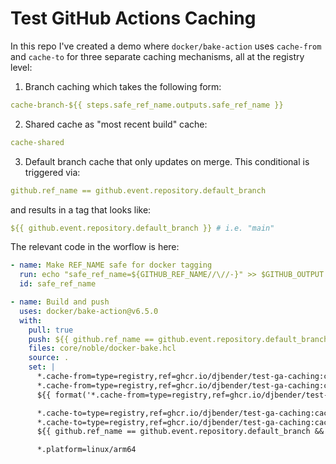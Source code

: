 # Test GitHub Actions Caching

In this repo I've created a demo where `docker/bake-action` uses `cache-from` and `cache-to` for three separate caching mechanisms, all at the registry level:

1. Branch caching which takes the following form:

```yaml
cache-branch-${{ steps.safe_ref_name.outputs.safe_ref_name }}
```

2. Shared cache as "most recent build" cache:

```yaml
cache-shared
```

3. Default branch cache that only updates on merge. This conditional is triggered via:

```yaml
github.ref_name == github.event.repository.default_branch
```

and results in a tag that looks like:

```yaml
${{ github.event.repository.default_branch }} # i.e. "main"
```

The relevant code in the worflow is here:

```yaml
- name: Make REF_NAME safe for docker tagging
  run: echo "safe_ref_name=${GITHUB_REF_NAME//\//-}" >> $GITHUB_OUTPUT
  id: safe_ref_name

- name: Build and push
  uses: docker/bake-action@v6.5.0
  with:
    pull: true
    push: ${{ github.ref_name == github.event.repository.default_branch }}
    files: core/noble/docker-bake.hcl
    source: .
    set: |
      *.cache-from=type=registry,ref=ghcr.io/djbender/test-ga-caching:cache-branch-${{ steps.safe_ref_name.outputs.safe_ref_name }}
      *.cache-from=type=registry,ref=ghcr.io/djbender/test-ga-caching:cache-shared
      ${{ format('*.cache-from=type=registry,ref=ghcr.io/djbender/test-ga-caching:{0}', github.event.repository.default_branch) }}

      *.cache-to=type=registry,ref=ghcr.io/djbender/test-ga-caching:cache-branch-${{ steps.safe_ref_name.outputs.safe_ref_name }},compression=zstd
      *.cache-to=type=registry,ref=ghcr.io/djbender/test-ga-caching:cache-shared,compression=zstd
      ${{ github.ref_name == github.event.repository.default_branch && format('*.cache-to=type=registry,ref=ghcr.io/djbender/test-ga-caching:{0}', github.event.repository.default_branch) || '' }}

      *.platform=linux/arm64
```
